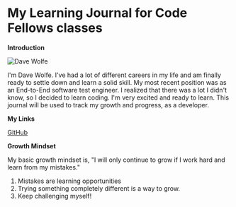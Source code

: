 <!-- d-d-wolfe.github.io-learning-journal -->
# My Learning Journal for Code Fellows classes

**Introduction**

![Dave Wolfe](956819779_10205578218451144_7597759011609378816_o.jpg)

I'm Dave Wolfe. I've had a lot of different careers in my life and am finally ready to settle down and learn a solid skill. My most recent position was as an End-to-End software test engineer. I realized that there was a lot I didn't know, so I decided to learn coding. I'm very excited and ready to learn. This journal will be used to track my growth and progress, as a developer.

**My Links**

[GitHub](https://github.com/d-d-wolfe)

**Growth Mindset**

My basic growth mindset is, "I will only continue to grow if I work hard and learn from my mistakes."
1. Mistakes are learning opportunities
1. Trying something completely different is a way to grow.
1. Keep challenging myself!

